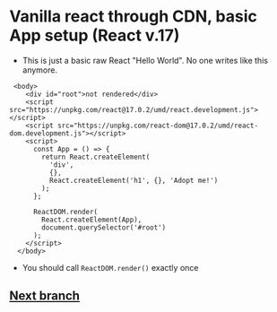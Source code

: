 # Vanilla react through CDN, basic App setup (React v.17)

* This is just a basic raw React "Hello World". No one writes like this anymore.
```
 <body>
    <div id="root">not rendered</div>
    <script src="https://unpkg.com/react@17.0.2/umd/react.development.js"></script>
    <script src="https://unpkg.com/react-dom@17.0.2/umd/react-dom.development.js"></script>
    <script>
      const App = () => {
        return React.createElement(
          'div',
          {},
          React.createElement('h1', {}, 'Adopt me!')
        );
      };

      ReactDOM.render(
        React.createElement(App),
        document.querySelector('#root')
      );
    </script>
  </body>
```
* You should call `ReactDOM.render()` exactly once

## [Next branch](https://github.com/skochdev/react-intro-v7/tree/02-components)
